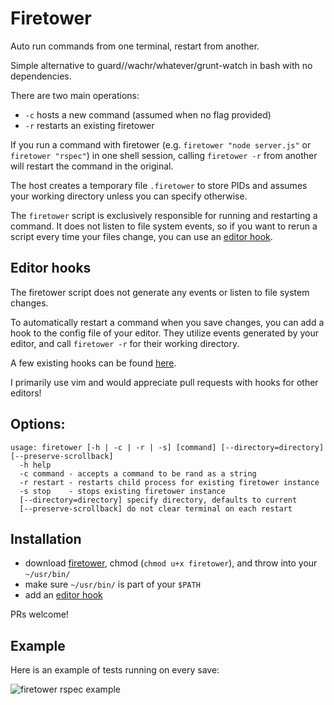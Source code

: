 # Firetower

Auto run commands from one terminal, restart from another.

Simple alternative to guard//wachr/whatever/grunt-watch in bash with no dependencies.

There are two main operations:
- `-c` hosts a new command (assumed when no flag provided)
- `-r` restarts an existing firetower

If you run a command with firetower (e.g. `firetower "node server.js"` or `firetower "rspec"`) in one shell session,
calling `firetower -r` from another will restart the command in the original.

The host creates a temporary file `.firetower` to store PIDs and assumes your working directory unless you can specify otherwise.

The `firetower` script is exclusively responsible for running and restarting a command. It does not listen to file system events, so if you want to rerun a script every time your files change, you can use an [editor hook](#editor-hooks).

## Editor hooks

The firetower script does not generate any events or listen to file system changes.

To automatically restart a command when you save changes, you can add a hook to the config file of your editor.
They utilize events generated by your editor, and call `firetower -r` for their working directory.

A few existing hooks can be found [here](https://github.com/mweitzel/firetower/blob/master/hooks).

I primarily use vim and would appreciate pull requests with hooks for other editors!

## Options:

```
usage: firetower [-h | -c | -r | -s] [command] [--directory=directory] [--preserve-scrollback]
  -h help
  -c command - accepts a command to be rand as a string
  -r restart - restarts child process for existing firetower instance
  -s stop    - stops existing firetower instance
  [--directory=directory] specify directory, defaults to current
  [--preserve-scrollback] do not clear terminal on each restart
```
## Installation

- download [firetower](https://github.com/mweitzel/firetower/blob/master/firetower), chmod (`chmod u+x firetower`), and throw into your `~/usr/bin/`
- make sure `~/usr/bin/` is part of your `$PATH`
- add an [editor hook](#editor-hooks)

PRs welcome!

## Example

Here is an example of tests running on every save:

![firetower rspec example](http://i.imgur.com/vtnPqCN.gif "rspec example")

